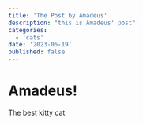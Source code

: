 ```yaml
---
title: 'The Post by Amadeus'
description: "this is Amadeus' post"
categories:
  - 'cats'
date: '2023-06-19'
published: false
---
```


# Amadeus!

The best kitty cat
